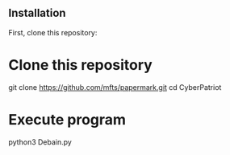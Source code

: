 ## Installation

First, clone this repository:

<!-- start:code block -->
# Clone this repository
git clone https://github.com/mfts/papermark.git
cd CyberPatriot

# Execute program
python3 Debain.py
<!-- end:code block -->
